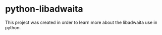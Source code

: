 # python-libadwaita
This project was created in order to learn more about the libadwaita use in python.
